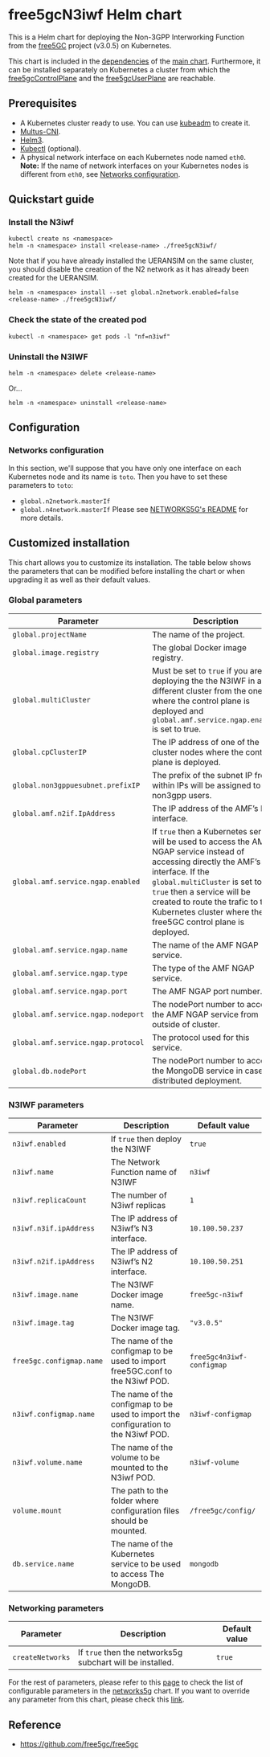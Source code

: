 ﻿# free5gcN3iwf Helm chart

This is a Helm chart for deploying the Non-3GPP Interworking Function from the [free5GC](https://github.com/free5gc/free5gc) project (v3.0.5) on Kubernetes.

This chart is included in the [dependencies](/charts/free5gc/charts) of the [main chart](/charts/free5gc). Furthermore, it can be installed separately on Kubernetes a cluster from which the [free5gcControlPlane](/charts/free5gcControlPlane) and the [free5gcUserPlane](/charts/free5gcUserPlane) are reachable.

## Prerequisites
 - A Kubernetes cluster ready to use. You can use [kubeadm](https://kubernetes.io/docs/setup/production-environment/tools/kubeadm/create-cluster-kubeadm/) to create it.
 - [Multus-CNI](https://github.com/intel/multus-cni).
 - [Helm3](https://helm.sh/docs/intro/install/).
 - [Kubectl](https://kubernetes.io/docs/tasks/tools/install-kubectl/) (optional).
 - A physical network interface on each Kubernetes node named `eth0`.
**Note:** If the name of network interfaces on your Kubernetes nodes is different from `eth0`, see [Networks configuration](#networks-configuration).

## Quickstart guide

### Install the N3iwf
```console
kubectl create ns <namespace>
helm -n <namespace> install <release-name> ./free5gcN3iwf/
```

Note that if you have already installed the UERANSIM on the same cluster, you should disable the creation of the N2 network as it has already been created for the UERANSIM.
```console
helm -n <namespace> install --set global.n2network.enabled=false <release-name> ./free5gcN3iwf/
```

### Check the state of the created pod
```console
kubectl -n <namespace> get pods -l "nf=n3iwf"
```

### Uninstall the N3IWF
```console
helm -n <namespace> delete <release-name>
```
Or...
```console
helm -n <namespace> uninstall <release-name>
```

## Configuration

### Networks configuration
In this section, we'll suppose that you have only one interface on each Kubernetes node and its name is `toto`. Then you have to set these parameters to `toto`:
 - `global.n2network.masterIf`
 - `global.n4network.masterIf`
Please see [NETWORKS5G's README](/charts/networks5g) for more details.

## Customized installation
This chart allows you to customize its installation. The table below shows the parameters that can be modified before installing the chart or when upgrading it as well as their default values.

### Global parameters

| Parameter | Description | Default value |
| --- | --- | --- |
| `global.projectName` | The name of the project. | `free5gc` |
| `global.image.registry` | The global Docker image registry. | `towards5gs` |
| `global.multiCluster` | Must be set to `true` if you are deploying the the N3IWF in a different cluster from the one where the control plane is deployed and `global.amf.service.ngap.enabled` is set to true. | `false` |
| `global.cpClusterIP` | The IP address of one of the cluster nodes where the control plane is deployed. | `nil` |
| `global.non3gppuesubnet.prefixIP` | The prefix of the subnet IP from within IPs will be assigned to non3gpp users. | `10.0.0` |
| `global.amf.n2if.IpAddress` | The IP address of the AMF’s N2 interface. | `10.100.50.249` |
| `global.amf.service.ngap.enabled` | If `true` then a Kubernetes service will be used to access the AMF NGAP service instead of accessing directly the AMF’s N2 interface. If the `global.multiCluster` is set to `true` then a service will be created to route the trafic to the Kubernetes cluster where the free5GC control plane is deployed. | `false` |
| `global.amf.service.ngap.name` | The name of the AMF NGAP service. | `amf-n2` |
| `global.amf.service.ngap.type` | The type of the AMF NGAP service. | `ClusterIP` |
| `global.amf.service.ngap.port` | The AMF NGAP port number. | `38412` |
| `global.amf.service.ngap.nodeport` | The nodePort number to access the AMF NGAP service from outside of cluster. | `31412` |
| `global.amf.service.ngap.protocol` | The protocol used for this service. | `SCTP` |
| `global.db.nodePort` | The nodePort number to access the MongoDB service in case of distributed deployment. | `"30017"` |

### N3IWF parameters

| Parameter | Description | Default value |
| --- | --- | --- |
| `n3iwf.enabled` | If `true` then deploy the N3IWF | `true` |
| `n3iwf.name` | The Network Function name of N3IWF | `n3iwf` |
| `n3iwf.replicaCount` | The number of N3iwf replicas | `1` |
| `n3iwf.n3if.ipAddress` | The IP address of N3iwf’s N3 interface. | `10.100.50.237` |
| `n3iwf.n2if.ipAddress`| The IP address of N3iwf’s N2 interface. | `10.100.50.251` |
| `n3iwf.image.name` | The N3IWF Docker image name. | `free5gc-n3iwf` |
| `n3iwf.image.tag` | The N3IWF Docker image tag. | `"v3.0.5"` |
| `free5gc.configmap.name` | The name of the configmap to be used to import free5GC.conf to the N3iwf POD. | `free5gc4n3iwf-configmap` |
| `n3iwf.configmap.name` | The name of the configmap to be used to import the configuration to the N3iwf POD. | `n3iwf-configmap` |
| `n3iwf.volume.name` | The name of the volume to be mounted to the N3iwf POD. | `n3iwf-volume` |
| `volume.mount` | The path to the folder where configuration files should be mounted. | `/free5gc/config/` |
| `db.service.name` | The name of the Kubernetes service to be used to access The MongoDB. | `mongodb` |

### Networking parameters
| Parameter | Description | Default value |
| --- | --- | --- |
| `createNetworks` | If `true` then the networks5g subchart will be installed. | `true` |

For the rest of parameters, please refer to this [page](/charts/networks5g) to check the list of configurable parameters in the [networks5g](/charts/networks5g) chart. If you want to override any parameter from this chart, please check this [link](https://helm.sh/docs/chart_template_guide/subcharts_and_globals/).

## Reference
 - https://github.com/free5gc/free5gc


